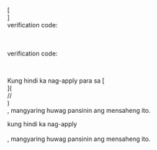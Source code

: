 [<br host>]<br action>verification code:<br code>

<br url><br action>verification code:

<br code>

Kung hindi ka nag-apply para sa [<br host>](<br protocol>//<br host>)<br action>, mangyaring huwag pansinin ang mensaheng ito.

kung hindi ka nag-apply<br url><br action>, mangyaring huwag pansinin ang mensaheng ito.
